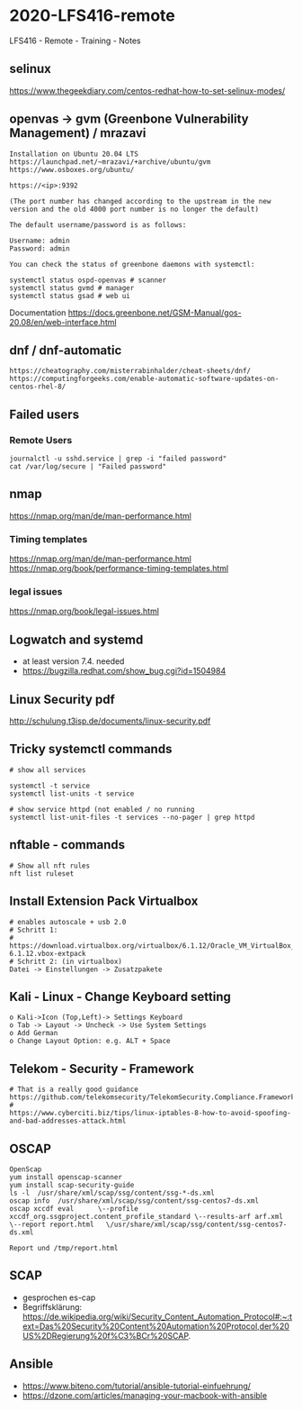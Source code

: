 # 2020-LFS416-remote
LFS416 - Remote - Training - Notes 

## selinux 

https://www.thegeekdiary.com/centos-redhat-how-to-set-selinux-modes/

## openvas -> gvm (Greenbone Vulnerability Management) / mrazavi 

```
Installation on Ubuntu 20.04 LTS
https://launchpad.net/~mrazavi/+archive/ubuntu/gvm
https://www.osboxes.org/ubuntu/

https://<ip>:9392

(The port number has changed according to the upstream in the new version and the old 4000 port number is no longer the default)

The default username/password is as follows:

Username: admin
Password: admin

You can check the status of greenbone daemons with systemctl:

systemctl status ospd-openvas # scanner
systemctl status gvmd # manager
systemctl status gsad # web ui

```

Documentation 
https://docs.greenbone.net/GSM-Manual/gos-20.08/en/web-interface.html

## dnf / dnf-automatic 

```
https://cheatography.com/misterrabinhalder/cheat-sheets/dnf/
https://computingforgeeks.com/enable-automatic-software-updates-on-centos-rhel-8/
```


## Failed users 

### Remote Users 

```
journalctl -u sshd.service | grep -i "failed password" 
cat /var/log/secure | "Failed password" 
```


## nmap 

https://nmap.org/man/de/man-performance.html

### Timing templates 

https://nmap.org/man/de/man-performance.html
https://nmap.org/book/performance-timing-templates.html

### legal issues
https://nmap.org/book/legal-issues.html

## Logwatch and systemd ##

  * at least version 7.4. needed 
  * https://bugzilla.redhat.com/show_bug.cgi?id=1504984

## Linux Security pdf ##

http://schulung.t3isp.de/documents/linux-security.pdf

## Tricky systemctl commands ## 

```
# show all services 

systemctl -t service
systemctl list-units -t service 

# show service httpd (not enabled / no running 
systemctl list-unit-files -t services --no-pager | grep httpd 

```

## nftable - commands ##

```
# Show all nft rules 
nft list ruleset 
```


## Install Extension Pack Virtualbox ##

```
# enables autoscale + usb 2.0 
# Schritt 1:
# https://download.virtualbox.org/virtualbox/6.1.12/Oracle_VM_VirtualBox_Extension_Pack-6.1.12.vbox-extpack
# Schritt 2: (in virtualbox)
Datei -> Einstellungen -> Zusatzpakete
```

## Kali - Linux - Change Keyboard setting 

```
o Kali->Icon (Top,Left)-> Settings Keyboard
o Tab -> Layout -> Uncheck -> Use System Settings
o Add German 
o Change Layout Option: e.g. ALT + Space 
```

## Telekom - Security - Framework ##

```
# That is a really good guidance 
https://github.com/telekomsecurity/TelekomSecurity.Compliance.Framework
# 
https://www.cyberciti.biz/tips/linux-iptables-8-how-to-avoid-spoofing-and-bad-addresses-attack.html
```

## OSCAP 
```
OpenScap
yum install openscap-scanner
yum install scap-security-guide
ls -l  /usr/share/xml/scap/ssg/content/ssg-*-ds.xml
oscap info  /usr/share/xml/scap/ssg/content/ssg-centos7-ds.xml
oscap xccdf eval      \--profile xccdf_org.ssgproject.content_profile_standard \--results-arf arf.xml  \--report report.html   \/usr/share/xml/scap/ssg/content/ssg-centos7-ds.xml

Report und /tmp/report.html 
```

## SCAP ##

  * gesprochen es-cap 
  * Begriffsklärung: https://de.wikipedia.org/wiki/Security_Content_Automation_Protocol#:~:text=Das%20Security%20Content%20Automation%20Protocol,der%20US%2DRegierung%20f%C3%BCr%20SCAP.
  
## Ansible

  * https://www.biteno.com/tutorial/ansible-tutorial-einfuehrung/
  * https://dzone.com/articles/managing-your-macbook-with-ansible
